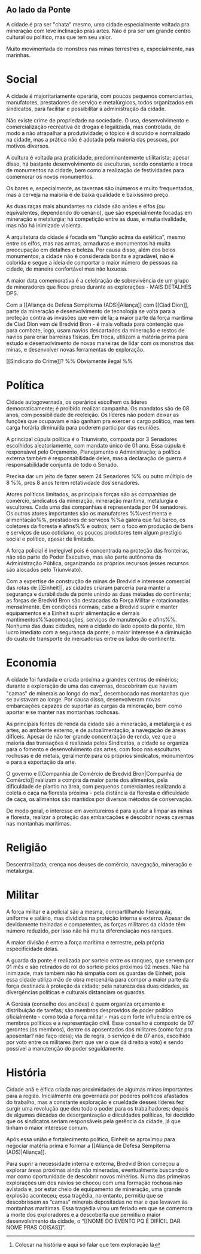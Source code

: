 
## Ao lado da Ponte

A cidade é pra ser "chata" mesmo, uma cidade especialmente voltada pra mineração com leve inclinação pras artes. Não é pra ser um grande centro cultural ou político, mas que tem seu valor.

Muito movimentada de monstros nas minas terrestres e, especialmente, nas marinhas.

# Social

A cidade é majoritariamente operária, com poucos pequenos comerciantes, manufatores, prestadores de serviço e metalúrgicos, todos organizados em sindicatos, para facilitar e possibilitar a administração da cidade.

Não existe crime de propriedade na sociedade. O uso, desenvolvimento e comercialização recreativa de drogas é legalizada, mas controlada, de modo a não atrapalhar a produtividade; o tópico é discutido e normalizado na cidade, mas a prática não é adotada pela maioria das pessoas, por motivos diversos.

A cultura é voltada pra praticidade, predominantemente utilitarista; apesar disso, há bastante desenvolvimento de esculturas, sendo constante a troca de monumentos na cidade, bem como a realização de festividades para comemorar os novos monumentos.

Os bares e, especialmente, as tavernas são inúmeros e muito frequentados, mas a cerveja na maioria é de baixa qualidade e baixíssimo preço.

As duas raças mais abundantes na cidade são anões e elfos (ou equivalentes, dependendo do cenário), que são especialmente focadas em mineração e metalurgia; há competição entre as duas, e muita rivalidade, mas não há inimizade violenta.

A arquitetura da cidade é focada em "função acima da estética", mesmo entre os elfos, mas nas armas, armaduras e monumentos há muita preocupação em detalhes e beleza. Por causa disso, além dos belos monumentos, a cidade não é considerada bonita e agradável, não é colorida e segue a ideia de comportar o maior número de pessoas na cidade, de maneira confortável mas não luxuosa.

A maior data comemorativa é a celebração de sobrevivência de um grupo de mineradores que ficou preso durante as explorações - MAIS DETALHES DPS.

Com a [[Aliança de Defesa Sempiterna (ADS)|Aliança]] com [[Ciad Dìon]], parte da mineração e desenvolvimento de tecnologia se volta para a proteção contra as invasões que vem de lá; a maior parte da força marítima de Ciad Díon vem de Bredvid Bron - é mais voltada para contenção que para combate, logo, usam navios descartados da mineração e restos de navios para criar barreiras físicas. Em troca, utilizam a matéria prima para estudo e desenvolvimento de novas maneiras de lidar com os monstros das minas, e desenvolver novas ferramentas de exploração.

[[Sindicato do Crime]]? %% Obviamente ilegal %%

# Política

Cidade autogovernada, os operários escolhem os líderes democraticamente; é proibido realizar campanha. Os mandatos são de 08 anos, com possibilidade de reeleição. Os líderes não podem deixar as funções que ocupavam e não ganham pra exercer o cargo político, mas tem carga horária diminuída para poderem participar das reuniões.

A principal cúpula política é o Triunvirato, composta por 3 Senadores escolhidos aleatoriamente, com mandato único de 01 ano. Essa cúpula é responsável pelo Orçamento, Planejamento e Administração; a política externa também é responsabilidade deles, mas a declaração de guerra é responsabilidade conjunta de todo o Senado.

Precisa dar um jeito de fazer serem 24 Senadores %% ou outro múltiplo de 8 %%, pros 8 anos terem rotatividade dos senadores.

Atores políticos limitados, as principais forças são as companhias de comércio, sindicatos da mineração, mineração marítima, metalurgia e escultores. Cada uma das companhias é representada por 04 senadores. Os outros atores importantes são os manufatores %%vestimenta e alimentação%%, prestadores de serviços %%a galera que faz barco, os coletores da floresta e afins%% e outros; sem o foco em produção de bens e serviços de uso cotidiano, os poucos produtores tem algum prestígio social e político, apesar de limitado.

A força policial é inelegível pois é concentrada na proteção das fronteiras, não são parte do Poder Executivo, mas são parte autônoma da Administração Pública, organizando os próprios recursos (esses recursos são alocados pelo Triunvirato).

Com a expertise de construção de minas de Bredvid e interesse comercial das rotas de [[Einheit]], as cidades criaram parceria para manter a segurança e durabilidade da ponte unindo as duas metades do continente; as forças de Bredvid Bron são destacadas da Força Militar e rotacionadas mensalmente. Em condições normais, cabe a Bredvid suprir e manter equipamentos e a Einheit suprir alimentação e demais mantimentos%%acomodações, serviços de manutenção e afins%%. Nenhuma das duas cidades, nem a cidade do lado oposto da ponte, têm lucro imediato com a segurança da ponte, o maior interesse é a diminuição do custo de transporte de mercadorias entre os lados do continente.

# Economia

A cidade foi fundada e criada próxima a grandes centros de minérios; durante a exploração de uma das cavernas, descobriram que haviam "camas" de minerais ao longo do mar[^1], desembocado nas montanhas que se avistavam ao longe. Por causa disso, desenvolveram novas embarcações capazes de suportar as cargas da mineração, bem como aportar e se manter nas montanhas rochosas.

As principais fontes de renda da cidade são a mineração, a metalurgia e as artes, ao ambiente externo, e de autoalimentação, a navegação de áreas difíceis. Apesar de não ter grande concentração de renda, vez que a maioria das transações é realizada pelos Sindicatos, a cidade se organiza para o fomento e desenvolvimento das artes, com foco nas esculturas rochosas e de metais, geralmente para os próprios sindicatos, monumentos e para a exportação da arte.

O governo e [[Companhia de Comércio de Bredvid Bron|Companhia de Comércio]] realizam a compra da maior parte dos alimentos, pela dificuldade de plantio na área, com pequenos comerciantes realizando a coleta e caça na floresta próxima - pela distância da floresta e dificuldade de caça, os alimentos são mantidos por diversos métodos de conservação.

De modo geral, o interesse em aventureiros é para ajudar a limpar as minas e floresta, realizar a proteção das embarcações e descobrir novas cavernas nas montanhas marítimas.

# Religião

Descentralizada, crença nos deuses de comércio, navegação, mineração e metalurgia.

# Militar

A força militar e a policial são a mesma, compartilhando hierarquia, uniforme e salário, mas divididas na proteção interna e externa. Apesar de devidamente treinadas e competentes, as forças militares da cidade têm número reduzido, por isso não há muita diferenciação nos ranques.

A maior divisão é entre a força marítima e terrestre, pela própria especificidade delas.

A guarda da ponte é realizada por sorteio entre os ranques, que servem por 01 mês e são retirados do rol do sorteio pelos próximos 02 meses. Não há inimizade, mas também não há simpatia com os guardas de Einheit, pois essa cidade utiliza mão de obra mercenária para compor a maior parte da força destinada à proteção da cidade; pela natureza das duas cidades, as divergências políticas e culturais distanciam os guardas.

A Gerúsia (conselho dos anciões) é quem organiza orçamento e distribuição de tarefas; são membros desprovidos de poder político oficialmente - como toda a força militar - mas com forte influência entre os membros políticos e a representação civil. Esse conselho é composto de 07 gerontes (os membros), dentre os aposentados dos militares (como faz pra aposentar? não faço ideia); via de regra, o serviço é de 07 anos, escolhido por voto entre os militares (tem que ver o que dá direito a voto) e sendo possível a manutenção do poder seguidamente.

# História

Cidade anã e élfica criada nas proximidades de algumas minas importantes para a região. Inicialmente era governada por poderes políticos afastados do trabalho, mas a constante exploração e crueldade desses líderes fez surgir uma revolução que deu todo o poder para os trabalhadores; depois de algumas décadas de desorganização e diiculdades políticas, foi decidido que os sindicatos seriam responsáveis pela gerência da cidade, já que tinham o maior interesse comum.

Após essa união e fortalecimento político, Einheit se aproximou para negociar matéria prima e formar a [[Aliança de Defesa Sempiterna (ADS)|Aliança]].

Para suprir a necessidade interna e externa, Bredvid Brion começou a explorar áreas próximas ainda não mineradas, eventualmente buscando o mar como oportunidade de descobrir novos minérios. Numa das primeiras explorações um dos navios se chocou com uma formação rochosa não avistada e, por estar cheio de equipamento de mineração, uma grande explosão aconteceu; essa tragédia, no entanto, permitiu que se descobrissem as “camas” minerais depositadas no mar e que levavam às montanhas marítimas. Essa tragédia virou um feriado em que se comemora a morte dos exploradores e a descoberta que permitiu o maior desenvolvimento da cidade, o “[[NOME DO EVENTO PQ É DIFÍCIL DAR NOME PRAS COISAS]]”.

[^1]: Colocar na história e aqui só falar que tem exploração lá
